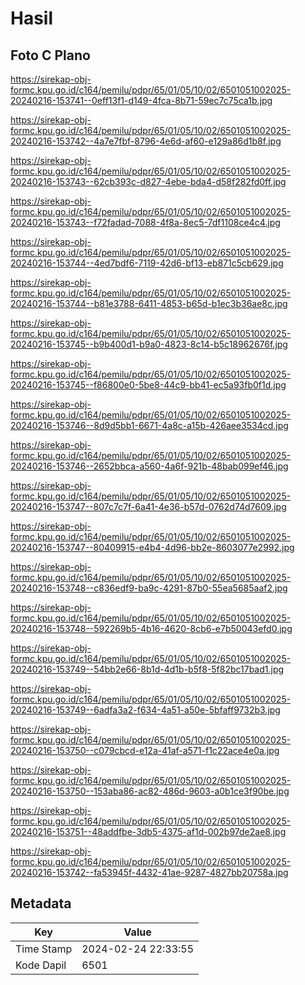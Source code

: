 # Hasil

## Foto C Plano

https://sirekap-obj-formc.kpu.go.id/c164/pemilu/pdpr/65/01/05/10/02/6501051002025-20240216-153741--0eff13f1-d149-4fca-8b71-59ec7c75ca1b.jpg

https://sirekap-obj-formc.kpu.go.id/c164/pemilu/pdpr/65/01/05/10/02/6501051002025-20240216-153742--4a7e7fbf-8796-4e6d-af60-e129a86d1b8f.jpg

https://sirekap-obj-formc.kpu.go.id/c164/pemilu/pdpr/65/01/05/10/02/6501051002025-20240216-153743--62cb393c-d827-4ebe-bda4-d58f282fd0ff.jpg

https://sirekap-obj-formc.kpu.go.id/c164/pemilu/pdpr/65/01/05/10/02/6501051002025-20240216-153743--f72fadad-7088-4f8a-8ec5-7df1108ce4c4.jpg

https://sirekap-obj-formc.kpu.go.id/c164/pemilu/pdpr/65/01/05/10/02/6501051002025-20240216-153744--4ed7bdf6-7119-42d6-bf13-eb871c5cb629.jpg

https://sirekap-obj-formc.kpu.go.id/c164/pemilu/pdpr/65/01/05/10/02/6501051002025-20240216-153744--b81e3788-6411-4853-b65d-b1ec3b36ae8c.jpg

https://sirekap-obj-formc.kpu.go.id/c164/pemilu/pdpr/65/01/05/10/02/6501051002025-20240216-153745--b9b400d1-b9a0-4823-8c14-b5c18962676f.jpg

https://sirekap-obj-formc.kpu.go.id/c164/pemilu/pdpr/65/01/05/10/02/6501051002025-20240216-153745--f86800e0-5be8-44c9-bb41-ec5a93fb0f1d.jpg

https://sirekap-obj-formc.kpu.go.id/c164/pemilu/pdpr/65/01/05/10/02/6501051002025-20240216-153746--8d9d5bb1-6671-4a8c-a15b-426aee3534cd.jpg

https://sirekap-obj-formc.kpu.go.id/c164/pemilu/pdpr/65/01/05/10/02/6501051002025-20240216-153746--2652bbca-a560-4a6f-921b-48bab099ef46.jpg

https://sirekap-obj-formc.kpu.go.id/c164/pemilu/pdpr/65/01/05/10/02/6501051002025-20240216-153747--807c7c7f-6a41-4e36-b57d-0762d74d7609.jpg

https://sirekap-obj-formc.kpu.go.id/c164/pemilu/pdpr/65/01/05/10/02/6501051002025-20240216-153747--80409915-e4b4-4d96-bb2e-8603077e2992.jpg

https://sirekap-obj-formc.kpu.go.id/c164/pemilu/pdpr/65/01/05/10/02/6501051002025-20240216-153748--c836edf9-ba9c-4291-87b0-55ea5685aaf2.jpg

https://sirekap-obj-formc.kpu.go.id/c164/pemilu/pdpr/65/01/05/10/02/6501051002025-20240216-153748--592269b5-4b16-4620-8cb6-e7b50043efd0.jpg

https://sirekap-obj-formc.kpu.go.id/c164/pemilu/pdpr/65/01/05/10/02/6501051002025-20240216-153749--54bb2e66-8b1d-4d1b-b5f8-5f82bc17bad1.jpg

https://sirekap-obj-formc.kpu.go.id/c164/pemilu/pdpr/65/01/05/10/02/6501051002025-20240216-153749--6adfa3a2-f634-4a51-a50e-5bfaff9732b3.jpg

https://sirekap-obj-formc.kpu.go.id/c164/pemilu/pdpr/65/01/05/10/02/6501051002025-20240216-153750--c079cbcd-e12a-41af-a571-f1c22ace4e0a.jpg

https://sirekap-obj-formc.kpu.go.id/c164/pemilu/pdpr/65/01/05/10/02/6501051002025-20240216-153750--153aba86-ac82-486d-9603-a0b1ce3f90be.jpg

https://sirekap-obj-formc.kpu.go.id/c164/pemilu/pdpr/65/01/05/10/02/6501051002025-20240216-153751--48addfbe-3db5-4375-af1d-002b97de2ae8.jpg

https://sirekap-obj-formc.kpu.go.id/c164/pemilu/pdpr/65/01/05/10/02/6501051002025-20240216-153742--fa53945f-4432-41ae-9287-4827bb20758a.jpg


## Metadata

| Key        | Value               |
| ---------- | ------------------- |
| Time Stamp | 2024-02-24 22:33:55 |
| Kode Dapil | 6501                |



